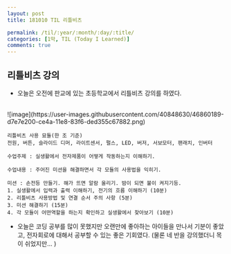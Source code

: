 ```yaml
---
layout: post
title: 181010 TIL 리틀비츠

permalink: /til/:year/:month/:day/:title/
categories: [1막, TIL (Today I Learned)]
comments: true
---
```


## 리틀비츠 강의
- 오늘은 오전에 판교에 있는 초등학교에서 리틀비츠 강의를 하였다.
<br>
![image](https://user-images.githubusercontent.com/40848630/46860189-d7e7e200-ce4a-11e8-83f6-ded355c67882.png)
<br>

```text
리틀비츠 사용 묘듈(한 조 기준)
전원, 버튼, 슬라이드 디머, 라이트센서, 펄스, LED, 버저, 서보모터, 팬래치, 인버터

수업주제 : 실생활에서 전자제품이 어떻게 작동하는지 이해하기.

수업내용 : 주어진 미션을 해결하면서 각 모듈의 사용법을 익히기.

미션 : 손전등 만들기. 해가 뜨면 알람 울리기. 밤이 되면 불이 켜지기등.
1. 실생활에서 입력과 출력 이해하기, 전기의 흐름 이해하기 (10분)
2. 리틀비츠 사용방법 및 연결 순서 주의 사항 (5분)
3. 미션 해결하기 (15분)
4. 각 모듈이 어떤역할을 하는지 확인하고 실생활에서 찾아보기 (10분)
```

- 오늘은 코딩 공부를 많이 못했지만 오랜만에 좋아하는 아이들을 만나서 기분이 좋았고, 전자회로에 대해서 공부할 수 있는 좋은 기회였다. (물론 네 반을 강의했더니 목이 쉬었지만...  )
